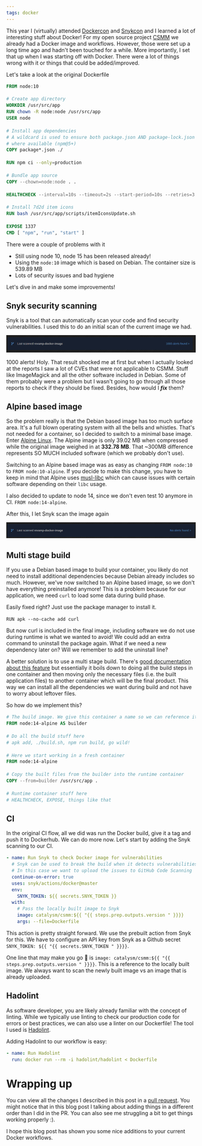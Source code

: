 ```yaml
---
tags: docker
---
```


This year I (virtually) attended [Dockercon](https://docker.events.cube365.net/docker/dockercon/) and [Snykcon](https://snyk.io/snykcon/) and I learned a lot of interesting stuff about Docker! For my open source project [CSMM](https://github.com/CatalysmsServerManager/7-days-to-die-server-manager) we already had a Docker image and workflows. However, those were set up a long time ago and hadn't been touched for a while. More importantly, I set that up when I was starting off with Docker. There were a lot of things wrong with it or things that could be added/improved.

Let's take a look at the original Dockerfile

```Dockerfile
FROM node:10

# Create app directory
WORKDIR /usr/src/app
RUN chown -R node:node /usr/src/app
USER node

# Install app dependencies
# A wildcard is used to ensure both package.json AND package-lock.json are copied
# where available (npm@5+)
COPY package*.json ./

RUN npm ci --only=production

# Bundle app source
COPY --chown=node:node . .

HEALTHCHECK --interval=10s --timeout=2s --start-period=10s --retries=3 CMD [ "node", "/usr/src/app/scripts/healthcheck.js" ]

# Install 7d2d item icons
RUN bash /usr/src/app/scripts/itemIconsUpdate.sh

EXPOSE 1337
CMD [ "npm", "run", "start" ]
```

There were a couple of problems with it

- Still using node 10, node 15 has been released already!
- Using the `node:10` image which is based on Debian. The container size is 539.89 MB
- Lots of security issues and bad hygiene

Let's dive in and make some improvements!

## Snyk security scanning

Snyk is a tool that can automatically scan your code and find security vulnerabilities. I used this to do an initial scan of the current image we had.

![initial Snyk scan](../assets/img/improving-csmm-docker/initialSnykScan.png)

1000 alerts! Holy. That result shocked me at first but when I actually looked at the reports I saw a lot of CVEs that were not applicable to CSMM. Stuff like ImageMagick and all the other software included in Debian.
Some of them probably were a problem but I wasn't going to go through all those reports to check if they should be fixed. Besides, how would I _**fix**_ them?

## Alpine based image

So the problem really is that the Debian based image has too much surface area. It's a full blown operating system with all the bells and whistles. That's not needed for a container, so I decided to switch to a minimal base image. Enter [Alpine Linux](https://www.alpinelinux.org/). The Alpine image is only 39.02 MB when compressed while the original image weighed in at **332.78 MB**. That ~300MB difference represents SO MUCH included software (which we probably don't use).

Switching to an Alpine based image was as easy as changing `FROM node:10` to `FROM node:10-alpine`. If you decide to make this change, you have to keep in mind that Alpine uses [musl-libc](https://musl.libc.org/) which can cause issues with certain software depending on their `libc` usage.

I also decided to update to node 14, since we don't even test 10 anymore in CI. `FROM node:14-alpine`.

After this, I let Snyk scan the image again

![After Alpine Snyk scan](../assets/img/improving-csmm-docker/afterAlpineSnykScan.png)

## Multi stage build

If you use a Debian based image to build your container, you likely do not need to install additional dependencies because Debian already includes so much. However, we've now switched to an Alpine based image, so we don't have everything preinstalled anymore! This is a problem because for our application, we need `curl` to load some data during build phase.

Easily fixed right? Just use the package manager to install it.

`RUN apk --no-cache add curl`

But now curl is included in the final image, including software we do not use during runtime is what we wanted to avoid! We could add an extra command to uninstall the package again. What if we need a new dependency later on? Will we remember to add the uninstall line?

A better solution is to use a multi stage build. There's [good documentation about this feature](https://docs.docker.com/develop/develop-images/multistage-build/) but essentially it boils down to doing all the build steps in one container and then moving only the necessary files (i.e. the built application files) to another container which will be the final product. This way we can install all the dependencies we want during build and not have to worry about leftover files.

So how do we implement this?

```Dockerfile
# The build image. We give this container a name so we can reference it later on
FROM node:14-alpine AS builder

# Do all the build stuff here
# apk add, ./build.sh, npm run build, go wild!

# Here we start working in a fresh container
FROM node:14-alpine

# Copy the built files from the builder into the runtime container
COPY --from=builder /usr/src/app .

# Runtime container stuff here
# HEALTHCHECK, EXPOSE, things like that
```

## CI

In the original CI flow, all we did was run the Docker build, give it a tag and push it to Dockerhub. We can do more now. Let's start by adding the Snyk scanning to our CI.

```yml
- name: Run Snyk to check Docker image for vulnerabilities
  # Snyk can be used to break the build when it detects vulnerabilities.
  # In this case we want to upload the issues to GitHub Code Scanning
  continue-on-error: true
  uses: snyk/actions/docker@master
  env:
    SNYK_TOKEN: ${{ secrets.SNYK_TOKEN }}
  with:
    # Pass the locally built image to Snyk
    image: catalysm/csmm:${{ "{{ steps.prep.outputs.version " }}}}
    args: --file=Dockerfile
```

This action is pretty straight forward. We use the prebuilt action from Snyk for this. We have to configure an API key from Snyk as a Github secret `SNYK_TOKEN: ${{ "{{ secrets.SNYK_TOKEN " }}}}`.

One line that may make you go 🤔 is `image: catalysm/csmm:${{ "{{ steps.prep.outputs.version " }}}}`. This is a reference to the locally built image. We always want to scan the newly built image vs an image that is already uploaded.

## Hadolint

As software developer, you are likely already familiar with the concept of linting. While we typically use linting to check our production code for errors or best practices, we can also use a linter on our Dockerfile! The tool I used is [Hadolint](https://github.com/hadolint/hadolint).

Adding Hadolint to our workflow is easy:

```yml
- name: Run Hadolint
  run: docker run --rm -i hadolint/hadolint < Dockerfile
```

# Wrapping up

You can view all the changes I described in this post in a [pull request](https://github.com/CatalysmsServerManager/7-days-to-die-server-manager/pull/431). You might notice that in this blog post I talking about adding things in a different order than I did in the PR. You can also see me struggling a bit to get things working properly :).

I hope this blog post has shown you some nice additions to your current Docker workflows.
